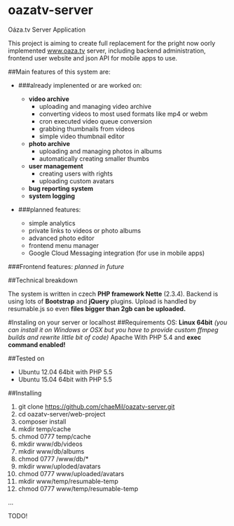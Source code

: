 # oazatv-server
Oáza.tv Server Application

This project is aiming to create full replacement for the pright now oorly implemented www.oaza.tv server,
including backend administration, frontend user website and json API for mobile apps to use.

##Main features of this system are:
  - ###already implenented or are worked on: 
    - **video archive**
      - uploading and managing video archive
      - converting videos to most used formats like mp4 or webm
      - cron executed video queue conversion
      - grabbing thumbnails from videos
      - simple video thumbnail editor
    - **photo archive**
      - uploading and managing photos in albums
      - automatically creating smaller thumbs
    - **user management**
      - creating users with rights
      - uploading custom avatars
    - **bug reporting system**
    - **system logging**
    
  - ###planned features:
    - simple analytics
    - private links to videos or photo albums
    - advanced photo editor
    - frontend menu manager
    - Google Cloud Messaging integration (for use in mobile apps)

###Frontend features:
*planned in future*

##Technical breakdown

The system is written in czech **PHP framework Nette** (2.3.4). Backend is using lots of **Bootstrap** 
and **jQuery** plugins. Upload is handled by resumable.js so even **files bigger than 2gb can be uploaded.**


#Instaling on your server or localhost
##Requirements
OS: **Linux 64bit** *(you can install it on Windows or OSX but you have to provide custom ffmpeg builds and rewrite little bit of code)*
Apache With PHP 5.4 and **exec command enabled!**

##Tested on
- Ubuntu 12.04 64bit with PHP 5.5
- Ubuntu 15.04 64bit with PHP 5.5

##Installing
1. git clone https://github.com/chaeMil/oazatv-server.git
2. cd oazatv-server/web-project
3. composer install
4. mkdir temp/cache
5. chmod 0777 temp/cache
6. mkdir www/db/videos
7. mkdir www/db/albums
8. chmod 0777 /www/db/*
9. mkdir www/uploded/avatars
10. chmod 0777 www/uploaded/avatars
11. mkdir www/temp/resumable-temp
12. chmod 0777 www/temp/resumable-temp

...

TODO!
